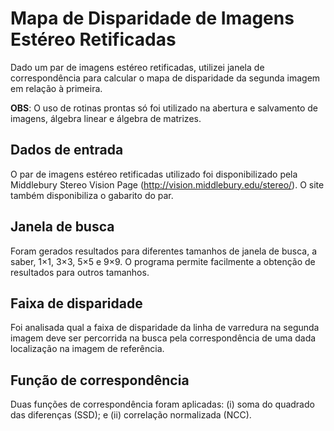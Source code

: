 # Mapa de Disparidade de Imagens Estéreo Retificadas

Dado um par de imagens estéreo retificadas, utilizei janela de correspondência para calcular o mapa de disparidade da segunda imagem em relação à primeira.

**OBS**: O uso de rotinas prontas só foi utilizado na abertura e salvamento de imagens, álgebra linear e álgebra de matrizes.

## Dados de entrada

O par de imagens estéreo retificadas utilizado foi disponibilizado pela Middlebury Stereo Vision Page (http://vision.middlebury.edu/stereo/). O site também disponibiliza o gabarito do par.

## Janela de busca

Foram gerados resultados para diferentes tamanhos de janela de busca, a saber, 1×1, 3×3, 5×5 e 9×9. O programa permite facilmente a obtenção de resultados para outros tamanhos.

## Faixa de disparidade

Foi analisada qual a faixa de disparidade da linha de varredura na segunda imagem deve ser percorrida na busca pela correspondência de uma dada localização na imagem de referência.

## Função de correspondência

Duas funções de correspondência foram aplicadas: (i) soma do quadrado das diferenças (SSD); e (ii) correlação normalizada (NCC).
